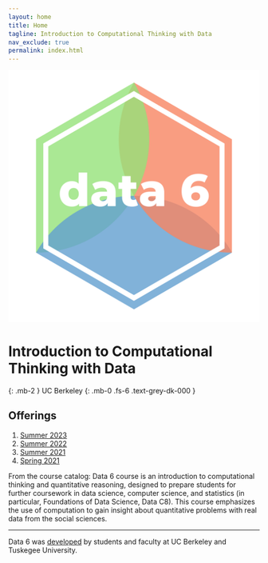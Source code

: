 ```yaml
---
layout: home
title: Home
tagline: Introduction to Computational Thinking with Data
nav_exclude: true
permalink: index.html
---
```


<img src="/assets/data6.png" id="logo"/>

# Introduction to Computational Thinking with Data
{: .mb-2 }
UC Berkeley
{: .mb-0 .fs-6 .text-grey-dk-000 }

## Offerings
1. [Summer 2023](https://data6.org/su23/)
2. [Summer 2022](http://data6.org/su22)
3. [Summer 2021](http://data6.org/su21)
4. [Spring 2021](http://data94.org)

From the course catalog: Data 6 course is an introduction to computational thinking and quantitative reasoning, designed to prepare students for further coursework in data science, computer science, and statistics (in particular, Foundations of Data Science, Data C8). This course emphasizes the use of computation to gain insight about quantitative problems with real data from the social sciences.

<hr>

Data 6 was [developed](https://data6.org/su23/syllabus/#acknowledgements-) by students and faculty at UC Berkeley and Tuskegee University.
